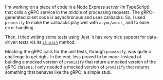 I'm working on a piece of code in a Node Express server (in TypeScript) that
calls a gRPC service in the middle of processing requests.  The gRPC-generated
client code is asynchronous and uses callbacks.  So, I used `promisify` to make
the callbacks play well with `async/await`, and to ease error handling.

Then, I tried writing some tests using [Jest](https://jestjs.io/).  It has
very nice support for data-driven tests via its
[`it.each`](https://jestjs.io/docs/en/api#testeachtablename-fn-timeout)
method.

Mocking the gRPC calls for the unit tests, through `promisify`, was quite a
challenge to get right.  In the end, less proved to be more.  Instead of
building a mocked version of `promisify` that return a mocked version of the
gRPC classes, I only needed a mocked version of `promisify` that returns
something that behaves like the gRPC: a simple stub.
